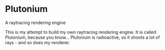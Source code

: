 # Plutonium
A raytracing rendering engine

This is my attempt to build my own raytracing rendering engine. It is called Plutonium, because you know... Plutonium is radioactive, so it shoots a lot of rays - and so does my renderer.
